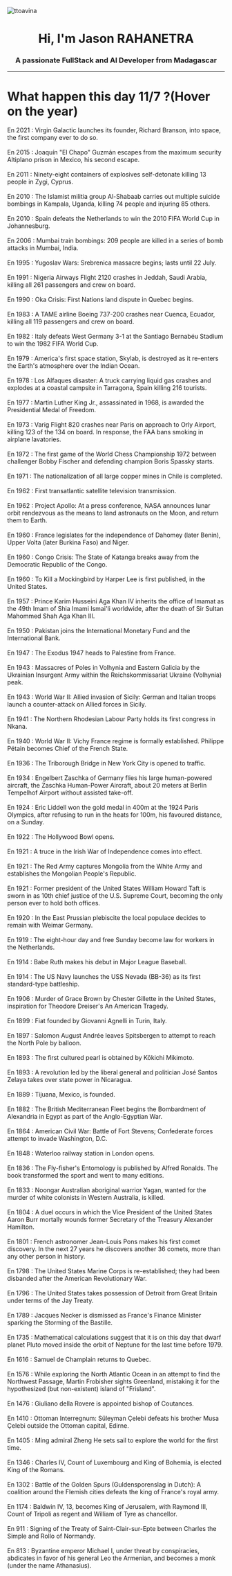 
<p align="left"> <img src="https://komarev.com/ghpvc/?username=ttoavina&label=Profile%20views&color=0e75b6&style=flat" alt="ttoavina" /> </p>
<h1 align="center">Hi, I'm Jason RAHANETRA</h1>
<h3 align="center">A passionate FullStack and AI Developer from Madagascar</h3>
    
<hr/>
<h1> What happen this day 11/7 ?(Hover on the year)</h1>

En 2021 : Virgin Galactic launches its founder, Richard Branson, into space, the first company ever to do so.
<br/><br/>
En 2015 : Joaquín "El Chapo" Guzmán escapes from the maximum security Altiplano prison in Mexico, his second escape.
<br/><br/>
En 2011 : Ninety-eight containers of explosives self-detonate killing 13 people in Zygi, Cyprus.
<br/><br/>
En 2010 : The Islamist militia group Al-Shabaab carries out multiple suicide bombings in Kampala, Uganda, killing 74 people and injuring 85 others.
<br/><br/>
En 2010 : Spain defeats the Netherlands to win the 2010 FIFA World Cup in Johannesburg.
<br/><br/>
En 2006 : Mumbai train bombings: 209 people are killed in a series of bomb attacks in Mumbai, India.
<br/><br/>
En 1995 : Yugoslav Wars: Srebrenica massacre begins; lasts until 22 July.
<br/><br/>
En 1991 : Nigeria Airways Flight 2120 crashes in Jeddah, Saudi Arabia, killing all 261 passengers and crew on board.
<br/><br/>
En 1990 : Oka Crisis: First Nations land dispute in Quebec begins.
<br/><br/>
En 1983 : A TAME airline Boeing 737-200 crashes near Cuenca, Ecuador, killing all 119 passengers and crew on board.
<br/><br/>
En 1982 : Italy defeats West Germany 3-1 at the Santiago Bernabéu Stadium to win the 1982 FIFA World Cup.
<br/><br/>
En 1979 : America's first space station, Skylab, is destroyed as it re-enters the Earth's atmosphere over the Indian Ocean.
<br/><br/>
En 1978 : Los Alfaques disaster: A truck carrying liquid gas crashes and explodes at a coastal campsite in Tarragona, Spain killing 216 tourists.
<br/><br/>
En 1977 : Martin Luther King Jr., assassinated in 1968, is awarded the Presidential Medal of Freedom.
<br/><br/>
En 1973 : Varig Flight 820 crashes near Paris on approach to Orly Airport, killing 123 of the 134 on board. In response, the FAA bans smoking in airplane lavatories.
<br/><br/>
En 1972 : The first game of the World Chess Championship 1972 between challenger Bobby Fischer and defending champion Boris Spassky starts.
<br/><br/>
En 1971 : The nationalization of all large copper mines in Chile is completed.
<br/><br/>
En 1962 : First transatlantic satellite television transmission.
<br/><br/>
En 1962 : Project Apollo: At a press conference, NASA announces lunar orbit rendezvous as the means to land astronauts on the Moon, and return them to Earth.
<br/><br/>
En 1960 : France legislates for the independence of Dahomey (later Benin), Upper Volta (later Burkina Faso) and Niger.
<br/><br/>
En 1960 : Congo Crisis: The State of Katanga breaks away from the Democratic Republic of the Congo.
<br/><br/>
En 1960 : To Kill a Mockingbird by Harper Lee is first published, in the United States.
<br/><br/>
En 1957 : Prince Karim Husseini Aga Khan IV inherits the office of Imamat as the 49th Imam of Shia Imami Ismai'li worldwide, after the death of Sir Sultan Mahommed Shah Aga Khan III.
<br/><br/>
En 1950 : Pakistan joins the International Monetary Fund and the International Bank.
<br/><br/>
En 1947 : The Exodus 1947 heads to Palestine from France.
<br/><br/>
En 1943 : Massacres of Poles in Volhynia and Eastern Galicia by the Ukrainian Insurgent Army within the Reichskommissariat Ukraine (Volhynia) peak.
<br/><br/>
En 1943 : World War II: Allied invasion of Sicily: German and Italian troops launch a counter-attack on Allied forces in Sicily.
<br/><br/>
En 1941 : The Northern Rhodesian Labour Party holds its first congress in Nkana.
<br/><br/>
En 1940 : World War II: Vichy France regime is formally established. Philippe Pétain becomes Chief of the French State.
<br/><br/>
En 1936 : The Triborough Bridge in New York City is opened to traffic.
<br/><br/>
En 1934 : Engelbert Zaschka of Germany flies his large human-powered aircraft, the Zaschka Human-Power Aircraft, about 20 meters at Berlin Tempelhof Airport without assisted take-off.
<br/><br/>
En 1924 : Eric Liddell won the gold medal in 400m at the 1924 Paris Olympics, after refusing to run in the heats for 100m, his favoured distance, on a Sunday.
<br/><br/>
En 1922 : The Hollywood Bowl opens.
<br/><br/>
En 1921 : A truce in the Irish War of Independence comes into effect.
<br/><br/>
En 1921 : The Red Army captures Mongolia from the White Army and establishes the Mongolian People's Republic.
<br/><br/>
En 1921 : Former president of the United States William Howard Taft is sworn in as 10th chief justice of the U.S. Supreme Court, becoming the only person ever to hold both offices.
<br/><br/>
En 1920 : In the East Prussian plebiscite the local populace decides to remain with Weimar Germany.
<br/><br/>
En 1919 : The eight-hour day and free Sunday become law for workers in the Netherlands.
<br/><br/>
En 1914 : Babe Ruth makes his debut in Major League Baseball.
<br/><br/>
En 1914 : The US Navy launches the USS Nevada (BB-36) as its first standard-type battleship.
<br/><br/>
En 1906 : Murder of Grace Brown by Chester Gillette in the United States, inspiration for Theodore Dreiser's An American Tragedy.
<br/><br/>
En 1899 : Fiat founded by Giovanni Agnelli in Turin, Italy.
<br/><br/>
En 1897 : Salomon August Andrée leaves Spitsbergen to attempt to reach the North Pole by balloon.
<br/><br/>
En 1893 : The first cultured pearl is obtained by Kōkichi Mikimoto.
<br/><br/>
En 1893 : A revolution led by the liberal general and politician José Santos Zelaya takes over state power in Nicaragua.
<br/><br/>
En 1889 : Tijuana, Mexico, is founded.
<br/><br/>
En 1882 : The British Mediterranean Fleet begins the Bombardment of Alexandria in Egypt as part of the Anglo-Egyptian War.
<br/><br/>
En 1864 : American Civil War: Battle of Fort Stevens; Confederate forces attempt to invade Washington, D.C.
<br/><br/>
En 1848 : Waterloo railway station in London opens.
<br/><br/>
En 1836 : The Fly-fisher's Entomology is published by Alfred Ronalds. The book transformed the sport and went to many editions.
<br/><br/>
En 1833 : Noongar Australian aboriginal warrior Yagan, wanted for the murder of white colonists in Western Australia, is killed.
<br/><br/>
En 1804 : A duel occurs in which the Vice President of the United States Aaron Burr mortally wounds former Secretary of the Treasury Alexander Hamilton.
<br/><br/>
En 1801 : French astronomer Jean-Louis Pons makes his first comet discovery. In the next 27 years he discovers another 36 comets, more than any other person in history.
<br/><br/>
En 1798 : The United States Marine Corps is re-established; they had been disbanded after the American Revolutionary War.
<br/><br/>
En 1796 : The United States takes possession of Detroit from Great Britain under terms of the Jay Treaty.
<br/><br/>
En 1789 : Jacques Necker is dismissed as France's Finance Minister sparking the Storming of the Bastille.
<br/><br/>
En 1735 : Mathematical calculations suggest that it is on this day that dwarf planet Pluto moved inside the orbit of Neptune for the last time before 1979.
<br/><br/>
En 1616 : Samuel de Champlain returns to Quebec.
<br/><br/>
En 1576 : While exploring the North Atlantic Ocean in an attempt to find the Northwest Passage, Martin Frobisher sights Greenland, mistaking it for the hypothesized (but non-existent) island of "Frisland".
<br/><br/>
En 1476 : Giuliano della Rovere is appointed bishop of Coutances.
<br/><br/>
En 1410 : Ottoman Interregnum: Süleyman Çelebi defeats his brother Musa Çelebi outside the Ottoman capital, Edirne.
<br/><br/>
En 1405 : Ming admiral Zheng He sets sail to explore the world for the first time.
<br/><br/>
En 1346 : Charles IV, Count of Luxembourg and King of Bohemia, is elected King of the Romans.
<br/><br/>
En 1302 : Battle of the Golden Spurs (Guldensporenslag in Dutch): A coalition around the Flemish cities defeats the king of France's royal army.
<br/><br/>
En 1174 : Baldwin IV, 13, becomes King of Jerusalem, with Raymond III, Count of Tripoli as regent and William of Tyre as chancellor.
<br/><br/>
En 911 : Signing of the Treaty of Saint-Clair-sur-Epte between Charles the Simple and Rollo of Normandy.
<br/><br/>
En 813 : Byzantine emperor Michael I, under threat by conspiracies, abdicates in favor of his general Leo the Armenian, and becomes a monk (under the name Athanasius).
<br/><br/>
